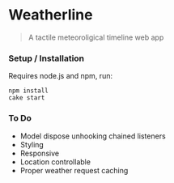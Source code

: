 Weatherline
===========
> A tactile meteoroligical timeline web app


### Setup / Installation
Requires node.js and npm, run:

    npm install
    cake start

### To Do

 - Model dispose unhooking chained listeners
 - Styling
 - Responsive
 - Location controllable
 - Proper weather request caching